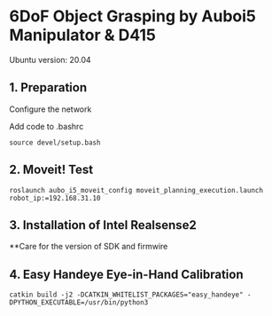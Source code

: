   # 6DoF Object Grasping by Auboi5 Manipulator & D415

Ubuntu version: 20.04

## 1. Preparation
Configure the network

Add code to .bashrc
```
source devel/setup.bash
```

## 2. Moveit! Test
```
roslaunch aubo_i5_moveit_config moveit_planning_execution.launch robot_ip:=192.168.31.10
```

## 3. Installation of Intel Realsense2
**Care for the version of SDK and firmwire

## 4. Easy Handeye Eye-in-Hand Calibration
```
catkin build -j2 -DCATKIN_WHITELIST_PACKAGES="easy_handeye" -DPYTHON_EXECUTABLE=/usr/bin/python3
```
